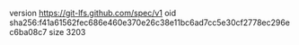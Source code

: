 version https://git-lfs.github.com/spec/v1
oid sha256:f41a61562fec686e460e370e26c38e11bc6ad7cc5e30cf2778ec296ec6ba08c7
size 3203
